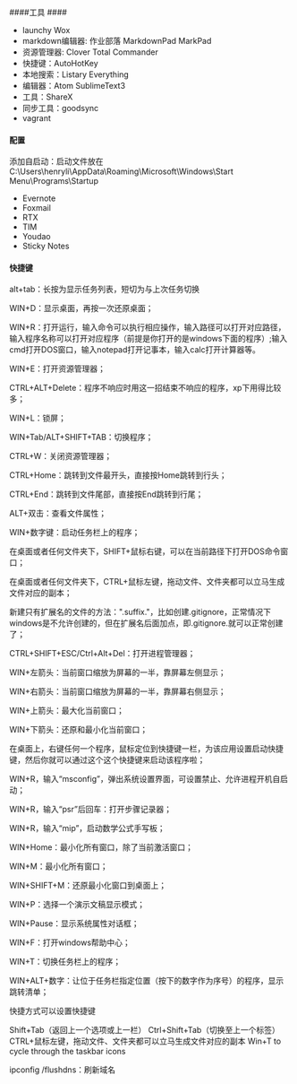 ####工具 ####

- launchy Wox
- markdown编辑器: 作业部落 MarkdownPad  MarkPad
- 资源管理器: Clover  Total Commander
- 快捷键：AutoHotKey
- 本地搜索：Listary Everything
- 编辑器：Atom SublimeText3
- 工具：ShareX
- 同步工具：goodsync
- vagrant

#### 配置 ####
添加自启动：启动文件放在C:\Users\henryli\AppData\Roaming\Microsoft\Windows\Start Menu\Programs\Startup
- Evernote
- Foxmail
- RTX
- TIM
- Youdao
- Sticky Notes

#### 快捷键 ####
alt+tab：长按为显示任务列表，短切为与上次任务切换

WIN+D：显示桌面，再按一次还原桌面；

WIN+R：打开运行，输入命令可以执行相应操作，输入路径可以打开对应路径，输入程序名称可以打开对应程序（前提是你打开的是windows下面的程序）;输入cmd打开DOS窗口，输入notepad打开记事本，输入calc打开计算器等。

WIN+E：打开资源管理器；

CTRL+ALT+Delete：程序不响应时用这一招结束不响应的程序，xp下用得比较多；

WIN+L：锁屏；

WIN+Tab/ALT+SHIFT+TAB：切换程序；

CTRL+W：关闭资源管理器；

CTRL+Home：跳转到文件最开头，直接按Home跳转到行头；

CTRL+End：跳转到文件尾部，直接按End跳转到行尾；

ALT+双击：查看文件属性；

WIN+数字键：启动任务栏上的程序；

在桌面或者任何文件夹下，SHIFT+鼠标右键，可以在当前路径下打开DOS命令窗口；

在桌面或者任何文件夹下，CTRL+鼠标左键，拖动文件、文件夹都可以立马生成文件对应的副本；

新建只有扩展名的文件的方法：".suffix."，比如创建.gitignore，正常情况下windows是不允许创建的，但在扩展名后面加点，即.gitignore.就可以正常创建了；

CTRL+SHIFT+ESC/Ctrl+Alt+Del：打开进程管理器；

WIN+左箭头：当前窗口缩放为屏幕的一半，靠屏幕左侧显示；

WIN+右箭头：当前窗口缩放为屏幕的一半，靠屏幕右侧显示；

WIN+上箭头：最大化当前窗口；

WIN+下箭头：还原和最小化当前窗口；

在桌面上，右键任何一个程序，鼠标定位到快捷键一栏，为该应用设置启动快捷键，然后你就可以通过这个这个快捷键来启动该程序啦；

WIN+R，输入“msconfig”，弹出系统设置界面，可设置禁止、允许进程开机自启动；

WIN+R，输入“psr”后回车：打开步骤记录器；

WIN+R，输入“mip”，启动数学公式手写板；

WIN+Home：最小化所有窗口，除了当前激活窗口；

WIN+M：最小化所有窗口；

WIN+SHIFT+M：还原最小化窗口到桌面上；

WIN+P：选择一个演示文稿显示模式；

WIN+Pause：显示系统属性对话框；

WIN+F：打开windows帮助中心；

WIN+T：切换任务栏上的程序；

WIN+ALT+数字：让位于任务栏指定位置（按下的数字作为序号）的程序，显示跳转清单；

快捷方式可以设置快捷键

Shift+Tab（返回上一个选项或上一栏）
Ctrl+Shift+Tab（切换至上一个标签）
CTRL+鼠标左键，拖动文件、文件夹都可以立马生成文件对应的副本
Win+T to cycle through the taskbar icons

ipconfig /flushdns：刷新域名
